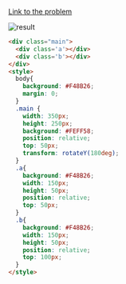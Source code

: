 [Link to the problem](https://cssbattle.dev/play/Ly5VzNJ54nu0R1dJvPZi)

![result](https://firebasestorage.googleapis.com/v0/b/cssbattleapp.appspot.com/o/user%2Fummd3POvEDfFyeFvVdOMG3OOrwE2%2Ftargets%2Ftarget_eVaXu14.png?alt=media)

```html
<div class="main">
  <div class='a'></div>
  <div class='b'></div>
</div>
<style>
  body{
    background: #F48B26;
    margin: 0;
  }
  .main {
    width: 350px;
    height: 250px;
    background: #FEFF58;
    position: relative;
    top: 50px;
    transform: rotateY(180deg);
  }
  .a{
    background: #F48B26;
    width: 150px;
    height: 50px;
    position: relative;
    top: 50px;
  }
  .b{
    background: #F48B26;
    width: 150px;
    height: 50px;
    position: relative;
    top: 100px;
  }
</style>
```
